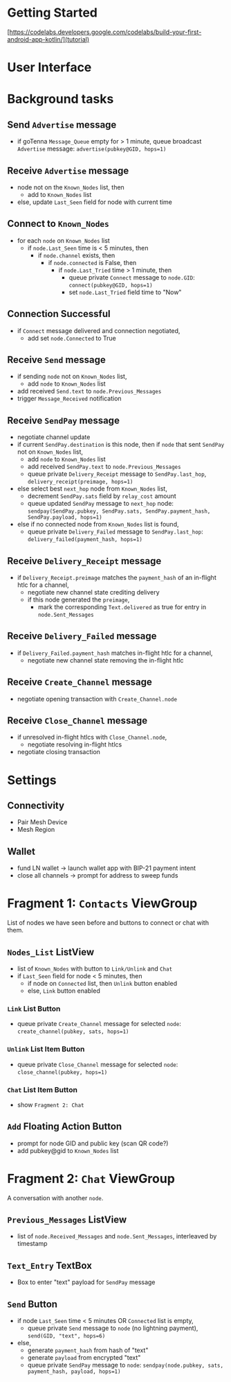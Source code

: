 # Getting Started
[https://codelabs.developers.google.com/codelabs/build-your-first-android-app-kotlin/](tutorial)

# User Interface

# Background tasks

## Send `Advertise` message
 - if goTenna `Message_Queue` empty for > 1 minute, queue broadcast `Advertise` message: `advertise(pubkey@GID, hops=1)`
 
## Receive `Advertise` message
 - node not on the `Known_Nodes` list, then
   - add to `Known_Nodes` list
 - else, update `Last_Seen` field for node with current time
 
## Connect to `Known_Nodes`
 - for each `node` on `Known_Nodes` list
   - if `node.Last_Seen` time is < 5 minutes, then
     - if `node.channel` exists, then
       - if `node.connected` is False, then
         - if `node.Last_Tried` time > 1 minute, then
           - queue private `Connect` message to `node.GID`: `connect(pubkey@GID, hops=1)`
           - set `node.Last_Tried` field time to "Now"
 
## Connection Successful
 - if `Connect` message delivered and connection negotiated,
   - add set `node.Connected` to True
 
## Receive `Send` message
 - if sending `node` not on `Known_Nodes` list,
   - add `node` to `Known_Nodes` list
 - add received `Send.text` to `node.Previous_Messages`
 - trigger `Message_Received` notification

## Receive `SendPay` message
 - negotiate channel update
 - if current `SendPay.destination` is this node, then 
   if `node` that sent `SendPay` not on `Known_Nodes` list,
     - add `node` to `Known_Nodes` list
   - add received `SendPay.text` to `node.Previous_Messages`
   - queue private `Delivery_Receipt` message to `SendPay.last_hop`, 
    `delivery_receipt(preimage, hops=1)`
 - else select best `next_hop` node from `Known_Nodes` list,
   - decrement `SendPay.sats` field by `relay_cost` amount
   - queue updated `SendPay` message to `next_hop` node: `sendpay(SendPay.pubkey, SendPay.sats, SendPay.payment_hash, SendPay.payload, hops=1)`
- else if no connected node from `Known_Nodes` list is found,
   - queue private `Delivery_Failed` message to `SendPay.last_hop`: `delivery_failed(payment_hash, hops=1)`
 
## Receive `Delivery_Receipt` message
 - if `Delivery_Receipt.preimage` matches the `payment_hash` of an in-flight htlc for a channel,
   - negotiate new channel state crediting delivery
   - if this node generated the `preimage`,
     - mark the corresponding `Text.delivered` as true for entry in `node.Sent_Messages`

## Receive `Delivery_Failed` message
 - if `Delivery_Failed.payment_hash` matches in-flight htlc for a channel,
   - negotiate new channel state removing the in-flight htlc

## Receive `Create_Channel` message
 - negotiate opening transaction with `Create_Channel.node`

## Receive `Close_Channel` message
 - if unresolved in-flight htlcs with `Close_Channel.node`,
   - negotiate resolving in-flight htlcs
 - negotiate closing transaction
 
# Settings

## Connectivity
 - Pair Mesh Device
 - Mesh Region

## Wallet
 - fund LN wallet -> launch wallet app with BIP-21 payment intent
 - close all channels -> prompt for address to sweep funds

# Fragment 1: `Contacts` ViewGroup
List of nodes we have seen before and buttons to connect or chat with them.

## `Nodes_List` ListView
 - list of `Known_Nodes` with button to `Link/Unlink` and `Chat`
 - if `Last_Seen` field for node < 5 minutes, then
   - if node on `Connected` list, then `Unlink` button enabled
   - else, `Link` button enabled
 
 ### `Link` List Button
 - queue private `Create_Channel` message for selected `node`: `create_channel(pubkey, sats, hops=1)`
 
 ### `Unlink` List Item Button
 - queue private `Close_Channel` message for selected `node`: `close_channel(pubkey, hops=1)`
 
 ### `Chat` List Item Button
 - show `Fragment 2: Chat` 
 
 ## `Add` Floating Action Button
 - prompt for node GID and public key (scan QR code?)
 - add pubkey@gid to `Known_Nodes` list 
 
 # Fragment 2: `Chat` ViewGroup
 A conversation with another `node`.

 ## `Previous_Messages` ListView
  - list of `node.Received_Messages` and `node.Sent_Messages`, interleaved by timestamp
 
 ## `Text_Entry` TextBox
  - Box to enter "text" payload for `SendPay` message

 ## `Send` Button
 - if node `Last_Seen` time < 5 minutes OR `Connected` list is empty,
   - queue private `Send` message to `node` (no lightning payment), `send(GID, "text", hops=6)`
 - else,
   - generate `payment_hash` from hash of "text"
   - generate `payload` from encrypted "text"
   - queue private `SendPay` message to `node`: `sendpay(node.pubkey, sats, payment_hash, payload, hops=1)`